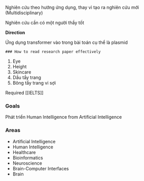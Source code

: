 Nghiên cứu theo hướng ứng dụng, thay vì tạo ra nghiên cứu mới (Multidisciplinary)

Nghiên cứu cần có một người thầy tốt

**Direction**

Ứng dụng transformer vào trong bài toán cụ thể là plasmid

	### How to read research paper effectively

1. Eye
2. Height
3. Skincare
4. Dầu tẩy trang
5. Bông tẩy trang vi sợi

Required [[IELTS]]

### Goals

Phát triển Human Intelligence from Artificial Intelligence

### Areas

- Artificial Intelligence
- Human Intelligence
- Healthcare
- Bioinformatics
- Neuroscience
- Brain-Computer Interfaces
- Brain

